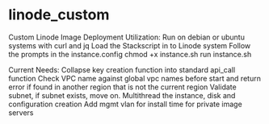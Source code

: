# linode_custom
Custom Linode Image Deployment
Utilization: Run on debian or ubuntu systems with curl and jq
Load the Stackscript in to Linode system
Follow the prompts in the instance.config
chmod +x instance.sh
run instance.sh

Current Needs:
  Collapse key creation function into standard api_call function
  Check VPC name against global vpc names before start and return error if found in another region that is not the current region
  Validate subnet, if subnet exists, move on.
  Multithread the instance, disk and configuration creation
  Add mgmt vlan for install time for private image servers
